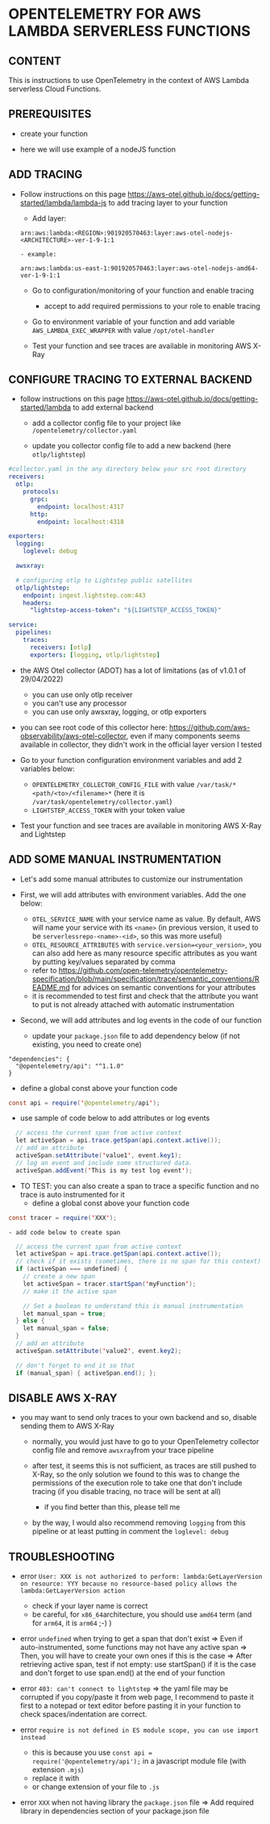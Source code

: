 # OPENTELEMETRY FOR AWS LAMBDA SERVERLESS FUNCTIONS


## CONTENT

This is instructions to use OpenTelemetry in the context of AWS Lambda serverless Cloud Functions.


## PREREQUISITES

- create your function

- here we will use example of a nodeJS function


## ADD TRACING

- Follow instructions on this page https://aws-otel.github.io/docs/getting-started/lambda/lambda-js to add tracing layer to your function

  - Add layer:
  ```
  arn:aws:lambda:<REGION>:901920570463:layer:aws-otel-nodejs-<ARCHITECTURE>-ver-1-9-1:1
  ```
      - example:
  ```
  arn:aws:lambda:us-east-1:901920570463:layer:aws-otel-nodejs-amd64-ver-1-9-1:1
  ```

  - Go to configuration/monitoring of your function and enable tracing
    - accept to add required permissions to your role to enable tracing

  - Go to environment variable of your function and add variable `AWS_LAMBDA_EXEC_WRAPPER` with value `/opt/otel-handler`

  - Test your function and see traces are available in monitoring AWS X-Ray


## CONFIGURE TRACING TO EXTERNAL BACKEND

- follow instructions on this page https://aws-otel.github.io/docs/getting-started/lambda to add external backend

  - add a collector config file to your project like `/opentelemetry/collector.yaml`

  - update you collector config file to add a new backend (here `otlp/lightstep`)
```yaml
#collector.yaml in the any directory below your src root directory
receivers:
  otlp:
    protocols:
      grpc:
        endpoint: localhost:4317
      http:
        endpoint: localhost:4318

exporters:
  logging:
    loglevel: debug

  awsxray:

  # configuring otlp to Lightstep public satellites
  otlp/lightstep:
    endpoint: ingest.lightstep.com:443
    headers:
      "lightstep-access-token": "${LIGHTSTEP_ACCESS_TOKEN}"

service:
  pipelines:
    traces:
      receivers: [otlp]
      exporters: [logging, otlp/lightstep]
```

  - the AWS Otel collector (ADOT) has a lot of limitations (as of v1.0.1 of 29/04/2022)
    - you can use only otlp receiver
    - you can't use any processor
    - you can use only awsxray, logging, or otlp exporters

  - you can see root code of this collector here: https://github.com/aws-observability/aws-otel-collector, even if many components seems available in collector, they didn't work in the official layer version I tested

  - Go to your function configuration environment variables and add 2 variables below:
    - `OPENTELEMETRY_COLLECTOR_CONFIG_FILE` with value `/var/task/*<path/<to>/<filename>*` (here it is `/var/task/opentelemetry/collector.yaml`)
    - `LIGHTSTEP_ACCESS_TOKEN` with your token value

  - Test your function and see traces are available in monitoring AWS X-Ray and Lightstep


## ADD SOME MANUAL INSTRUMENTATION

- Let's add some manual attributes to customize our instrumentation

- First, we will add attributes with environment variables. Add the one below:
  - `OTEL_SERVICE_NAME` with your service name as value. By default, AWS will name your service with its `<name>` (in previous version, it used to be `serverlessrepo-<name>-<id>`, so this was more useful)
  - `OTEL_RESOURCE_ATTRIBUTES` with `service.version=<your_version>`, you can also add here as many resource specific attributes as you want by putting key/values separated by comma
  - refer to https://github.com/open-telemetry/opentelemetry-specification/blob/main/specification/trace/semantic_conventions/README.md for advices on semantic conventions for your attributes
  - it is recommended to test first and check that the attribute you want to put is not already attached with automatic instrumentation

- Second, we will add attributes and log events in the code of our function
  - update your `package.json` file to add dependency below (if not existing, you need to create one)
```
"dependencies": {
  "@opentelemetry/api": "^1.1.0"
}
```  

  - define a global const above your function code
```java
const api = require('@opentelemetry/api');
```

  - use sample of code below to add attributes or log events
```java
  // access the current span from active context
  let activeSpan = api.trace.getSpan(api.context.active());
  // add an attribute
  activeSpan.setAttribute('value1', event.key1);
  // log an event and include some structured data.
  activeSpan.addEvent('This is my test log event');    
```

  - TO TEST: you can also create a span to trace a specific function and no trace is auto instrumented for it
    - define a global const above your function code
```java
const tracer = require('XXX');
```

    - add code below to create span
  ```java
    // access the current span from active context
    let activeSpan = api.trace.getSpan(api.context.active());
    // check if it exists (sometimes, there is no span for this context)
    if (activeSpan === undefined) {
      // create a new span
      let activeSpan = tracer.startSpan('myFunction');
      // make it the active span

      // Set a boolean to understand this is manual instrumentation
      let manual_span = true;
    } else {
      let manual_span = false;
    }
    // add an attribute
    activeSpan.setAttribute('value2', event.key2);

    // don't forget to end it so that
    if (manual_span) { activeSpan.end(); };
  ```


## DISABLE AWS X-RAY

- you may want to send only traces to your own backend and so, disable sending them to AWS X-Ray

  - normally, you would just have to go to your OpenTelemetry collector config file and remove `awsxray`from your trace pipeline

  - after test, it seems this is not sufficient, as traces are still pushed to X-Ray, so the only solution we found to this was to change the permissions of the execution role to take one that don't include tracing (if you disable tracing, no trace will be sent at all)
    - if you find better than this, please tell me

  - by the way, I would also recommend removing `logging` from this pipeline or at least putting in comment the `loglevel: debug`


## TROUBLESHOOTING

- error `User: XXX is not authorized to perform: lambda:GetLayerVersion on resource: YYY because no resource-based policy allows the lambda:GetLayerVersion action`
    - check if your layer name is correct
    - be careful, for `x86_64`architecture, you should use `amd64` term (and for `arm64`, it is `arm64` ;-) )

- error  `undefined` when trying to get a span that don't exist
  => Even if auto-instrumented, some functions may not have any active span
  => Then, you will have to create your own ones if this is the case
  => After retrieving active span, test if not empty: use startSpan() if it is the case and don't forget to use span.end() at the end of your function

- error `403: can't connect to lightstep`
  => the yaml file may be corrupted if you copy/paste it from web page, I recommend to paste it first to a notepad or text editor before pasting it in your function to check spaces/indentation are correct.

- error `require is not defined in ES module scope, you can use import instead`
    - this is because you use `const api = require('@opentelemetry/api');` in a javascript module file (with extension `.mjs`)
    - replace it with
    - or change extension of your file to `.js`

- error `XXX` when not having library the `package.json` file
  => Add required library in dependencies section of your package.json file
